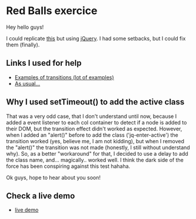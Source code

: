 Red Balls exercice
==================

Hey hello guys!

I could replicate [this](http://embed.plnkr.co/22eP0y9fgmjrkb5xcOnW/preview) but using [jQuery](http://jquery.com).
I had some setbacks, but I could fix them (finally).

Links I used for help
---------------------
* [Examples of transitions (lot of examples)](http://www.the-art-of-web.com/css/css-animation/)
* [As usual...](http://stackoverflow.com/questions/4979738/fire-jquery-event-on-div-change)

Why I used setTimeout() to add the active class
-----------------------------------------------
That was a very odd case, that I don't understand until now, because I added a event listener to each col container to detect if a node is added to their DOM, but the transition effect didn't worked as expected. However, when I added an "alert()" before to add the class ('jq-enter-active') the transition worked (yes, believe me, I am not kidding), but when I removed the "alert()" the transition was not made (honestly, I still without understand why).
So, as a better "workaround" for that, I decided to use a delay to add the class name, and... magically.. worked well. I think the dark side of the force has been conspiring against this test hahaha.

Ok guys, hope to hear about you soon!

Check a live demo
-----------------

* [live demo](http://static.davidsilveira.me/examples/jquery-red-balls/)
